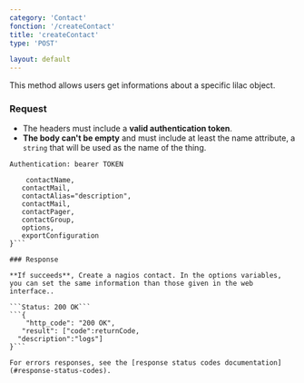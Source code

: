 ```yaml
---
category: 'Contact'
fonction: '/createContact'
title: 'createContact'
type: 'POST'

layout: default
---
```


This method allows users get informations about a specific lilac object.

### Request

* The headers must include a **valid authentication token**.
* **The body can't be empty** and must include at least the name attribute, a `string` that will be used as the name of the thing.

```Authentication: bearer TOKEN```
```{
    contactName,
   contactMail,
   contactAlias="description",
   contactMail,
   contactPager,
   contactGroup,
   options,
   exportConfiguration
}```

### Response

**If succeeds**, Create a nagios contact. In the options variables, you can set the same information than those given in the web interface..

```Status: 200 OK```
```{
    "http_code": "200 OK",
   "result": ["code":returnCode,
  "description":"logs"]
}```

For errors responses, see the [response status codes documentation](#response-status-codes).